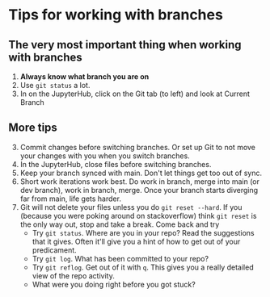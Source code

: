 # Tips for working with branches

## The very most important thing when working with branches

1. **Always know what branch you are on**
2. Use `git status` a lot.
3. In on the JupyterHub, click on the Git tab (to left) and look at Current Branch

## More tips

3. Commit changes before switching branches. Or set up Git to not move your changes with you when you switch branches.
4. In the JupyterHub, close files before switching branches.
5. Keep your branch synced with main. Don't let things get too out of sync.
6. Short work iterations work best. Do work in branch, merge into main (or dev branch), work in branch, merge. Once your branch starts diverging far from main, life gets harder.
7. Git will not delete your files unless you do `git reset --hard`. If you (because you were poking around on stackoverflow) think `git reset` is the only way out, stop and take a break. Come back and try
    * Try `git status`. Where are you in your repo? Read the suggestions that it gives. Often it'll give you a hint of how to get out of your predicament.
    * Try `git log`. What has been committed to your repo?
    * Try `git reflog`. Get out of it with `q`. This gives you a really detailed view of the repo activity.
    * What were you doing right before you got stuck?